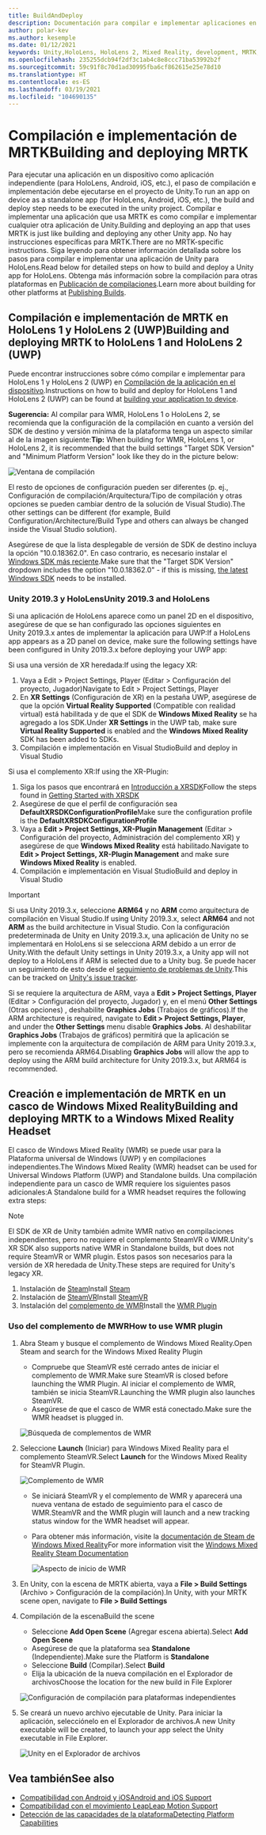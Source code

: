 ```yaml
---
title: BuildAndDeploy
description: Documentación para compilar e implementar aplicaciones en varios dispositivos.
author: polar-kev
ms.author: kesemple
ms.date: 01/12/2021
keywords: Unity,HoloLens, HoloLens 2, Mixed Reality, development, MRTK, Visual Studio, Android, IOS
ms.openlocfilehash: 235255dcb94f2df3c1ab4c8e8ccc71ba53992b2f
ms.sourcegitcommit: 59c91f8c70d1ad30995fba6cf862615e25e78d10
ms.translationtype: HT
ms.contentlocale: es-ES
ms.lasthandoff: 03/19/2021
ms.locfileid: "104690135"
---
```

# <a name="building-and-deploying-mrtk"></a><span data-ttu-id="5ebc5-104">Compilación e implementación de MRTK</span><span class="sxs-lookup"><span data-stu-id="5ebc5-104">Building and deploying MRTK</span></span>

<span data-ttu-id="5ebc5-105">Para ejecutar una aplicación en un dispositivo como aplicación independiente (para HoloLens, Android, iOS, etc.), el paso de compilación e implementación debe ejecutarse en el proyecto de Unity.</span><span class="sxs-lookup"><span data-stu-id="5ebc5-105">To run an app on device as a standalone app (for HoloLens, Android, iOS, etc.), the build and deploy step needs to be executed in the unity project.</span></span> <span data-ttu-id="5ebc5-106">Compilar e implementar una aplicación que usa MRTK es como compilar e implementar cualquier otra aplicación de Unity.</span><span class="sxs-lookup"><span data-stu-id="5ebc5-106">Building and deploying an app that uses MRTK is just like building and deploying any other Unity app.</span></span> <span data-ttu-id="5ebc5-107">No hay instrucciones específicas para MRTK.</span><span class="sxs-lookup"><span data-stu-id="5ebc5-107">There are no MRTK-specific instructions.</span></span> <span data-ttu-id="5ebc5-108">Siga leyendo para obtener información detallada sobre los pasos para compilar e implementar una aplicación de Unity para HoloLens.</span><span class="sxs-lookup"><span data-stu-id="5ebc5-108">Read below for detailed steps on how to build and deploy a Unity app for HoloLens.</span></span>  <span data-ttu-id="5ebc5-109">Obtenga más información sobre la compilación para otras plataformas en [Publicación de compilaciones](https://docs.unity3d.com/Manual/PublishingBuilds.html).</span><span class="sxs-lookup"><span data-stu-id="5ebc5-109">Learn more about building for other platforms at [Publishing Builds](https://docs.unity3d.com/Manual/PublishingBuilds.html).</span></span>

## <a name="building-and-deploying-mrtk-to-hololens-1-and-hololens-2-uwp"></a><span data-ttu-id="5ebc5-110">Compilación e implementación de MRTK en HoloLens 1 y HoloLens 2 (UWP)</span><span class="sxs-lookup"><span data-stu-id="5ebc5-110">Building and deploying MRTK to HoloLens 1 and HoloLens 2 (UWP)</span></span>

<span data-ttu-id="5ebc5-111">Puede encontrar instrucciones sobre cómo compilar e implementar para HoloLens 1 y HoloLens 2 (UWP) en [Compilación de la aplicación en el dispositivo](https://docs.microsoft.com/windows/mixed-reality/mrlearning-base-ch1#build-your-application-to-your-device).</span><span class="sxs-lookup"><span data-stu-id="5ebc5-111">Instructions on how to build and deploy for HoloLens 1 and HoloLens 2 (UWP) can be found at [building your application to device](https://docs.microsoft.com/windows/mixed-reality/mrlearning-base-ch1#build-your-application-to-your-device).</span></span>

<span data-ttu-id="5ebc5-112">**Sugerencia:** Al compilar para WMR, HoloLens 1 o HoloLens 2, se recomienda que la configuración de la compilación en cuanto a versión del SDK de destino y versión mínima de la plataforma tenga un aspecto similar al de la imagen siguiente:</span><span class="sxs-lookup"><span data-stu-id="5ebc5-112">**Tip:** When building for WMR, HoloLens 1, or HoloLens 2, it is recommended that the build settings "Target SDK Version" and "Minimum Platform Version" look like they do in the picture below:</span></span>

![Ventana de compilación](../features/images/getting-started/BuildWindow.png)

<span data-ttu-id="5ebc5-114">El resto de opciones de configuración pueden ser diferentes (p. ej., Configuración de compilación/Arquitectura/Tipo de compilación y otras opciones se pueden cambiar dentro de la solución de Visual Studio).</span><span class="sxs-lookup"><span data-stu-id="5ebc5-114">The other settings can be different (for example, Build Configuration/Architecture/Build Type and others can always be changed inside the Visual Studio solution).</span></span>

<span data-ttu-id="5ebc5-115">Asegúrese de que la lista desplegable de versión de SDK de destino incluya la opción "10.0.18362.0". En caso contrario, es necesario instalar el [Windows SDK más reciente](https://developer.microsoft.com/windows/downloads/windows-10-sdk).</span><span class="sxs-lookup"><span data-stu-id="5ebc5-115">Make sure that the "Target SDK Version" dropdown includes the option "10.0.18362.0" - if this is missing, [the latest Windows SDK](https://developer.microsoft.com/windows/downloads/windows-10-sdk) needs to be installed.</span></span>

### <a name="unity-20193-and-hololens"></a><span data-ttu-id="5ebc5-116">Unity 2019.3 y HoloLens</span><span class="sxs-lookup"><span data-stu-id="5ebc5-116">Unity 2019.3 and HoloLens</span></span>

<span data-ttu-id="5ebc5-117">Si una aplicación de HoloLens aparece como un panel 2D en el dispositivo, asegúrese de que se han configurado las opciones siguientes en Unity 2019.3.x antes de implementar la aplicación para UWP:</span><span class="sxs-lookup"><span data-stu-id="5ebc5-117">If a HoloLens app appears as a 2D panel on device, make sure the following settings have been configured in Unity 2019.3.x before deploying your UWP app:</span></span>

<span data-ttu-id="5ebc5-118">Si usa una versión de XR heredada:</span><span class="sxs-lookup"><span data-stu-id="5ebc5-118">If using the legacy XR:</span></span>

1. <span data-ttu-id="5ebc5-119">Vaya a Edit > Project Settings, Player (Editar > Configuración del proyecto, Jugador)</span><span class="sxs-lookup"><span data-stu-id="5ebc5-119">Navigate to Edit > Project Settings, Player</span></span>
1. <span data-ttu-id="5ebc5-120">En **XR Settings** (Configuración de XR) en la pestaña UWP, asegúrese de que la opción **Virtual Reality Supported** (Compatible con realidad virtual) está habilitada y de que el SDK de **Windows Mixed Reality** se ha agregado a los SDK.</span><span class="sxs-lookup"><span data-stu-id="5ebc5-120">Under **XR Settings** in the UWP tab, make sure **Virtual Reality Supported** is enabled and the **Windows Mixed Reality** SDK has been added to SDKs.</span></span>
1. <span data-ttu-id="5ebc5-121">Compilación e implementación en Visual Studio</span><span class="sxs-lookup"><span data-stu-id="5ebc5-121">Build and deploy in Visual Studio</span></span>

<span data-ttu-id="5ebc5-122">Si usa el complemento XR:</span><span class="sxs-lookup"><span data-stu-id="5ebc5-122">If using the XR-Plugin:</span></span>

1. <span data-ttu-id="5ebc5-123">Siga los pasos que encontrará en [Introducción a XRSDK](../configuration/getting-started-with-mrtk-and-xrsdk.md)</span><span class="sxs-lookup"><span data-stu-id="5ebc5-123">Follow the steps found in [Getting Started with XRSDK](../configuration/getting-started-with-mrtk-and-xrsdk.md)</span></span>
1. <span data-ttu-id="5ebc5-124">Asegúrese de que el perfil de configuración sea **DefaultXRSDKConfigurationProfile**</span><span class="sxs-lookup"><span data-stu-id="5ebc5-124">Make sure the configuration profile is the **DefaultXRSDKConfigurationProfile**</span></span>
1. <span data-ttu-id="5ebc5-125">Vaya a **Edit > Project Settings, XR-Plugin Management** (Editar > Configuración del proyecto, Administración del complemento XR) y asegúrese de que **Windows Mixed Reality** está habilitado.</span><span class="sxs-lookup"><span data-stu-id="5ebc5-125">Navigate to **Edit > Project Settings, XR-Plugin Management** and make sure **Windows Mixed Reality** is enabled.</span></span>
1. <span data-ttu-id="5ebc5-126">Compilación e implementación en Visual Studio</span><span class="sxs-lookup"><span data-stu-id="5ebc5-126">Build and deploy in Visual Studio</span></span>

>[!IMPORTANT]
> <span data-ttu-id="5ebc5-127">Si usa Unity 2019.3.x, seleccione **ARM64** y no **ARM** como arquitectura de compilación en Visual Studio.</span><span class="sxs-lookup"><span data-stu-id="5ebc5-127">If using Unity 2019.3.x, select **ARM64** and not **ARM** as the build architecture in Visual Studio.</span></span> <span data-ttu-id="5ebc5-128">Con la configuración predeterminada de Unity en Unity 2019.3.x, una aplicación de Unity no se implementará en HoloLens si se selecciona ARM debido a un error de Unity.</span><span class="sxs-lookup"><span data-stu-id="5ebc5-128">With the default Unity settings in Unity 2019.3.x, a Unity app will not deploy to a HoloLens if ARM is selected due to a Unity bug.</span></span> <span data-ttu-id="5ebc5-129">Se puede hacer un seguimiento de esto desde el [seguimiento de problemas de Unity](https://issuetracker.unity3d.com/issues/enabling-graphics-jobs-in-2019-dot-3-x-results-in-a-crash-or-nothing-rendering-on-hololens-2).</span><span class="sxs-lookup"><span data-stu-id="5ebc5-129">This can be tracked on [Unity's issue tracker](https://issuetracker.unity3d.com/issues/enabling-graphics-jobs-in-2019-dot-3-x-results-in-a-crash-or-nothing-rendering-on-hololens-2).</span></span>
>
> <span data-ttu-id="5ebc5-130">Si se requiere la arquitectura de ARM, vaya a **Edit > Project Settings, Player** (Editar > Configuración del proyecto, Jugador) y, en el menú **Other Settings** (Otras opciones) , deshabilite **Graphics Jobs** (Trabajos de gráficos).</span><span class="sxs-lookup"><span data-stu-id="5ebc5-130">If the ARM architecture is required, navigate to **Edit > Project Settings, Player**, and under the **Other Settings** menu disable **Graphics Jobs**.</span></span> <span data-ttu-id="5ebc5-131">Al deshabilitar **Graphics Jobs** (Trabajos de gráficos) permitirá que la aplicación se implemente con la arquitectura de compilación de ARM para Unity 2019.3.x, pero se recomienda ARM64.</span><span class="sxs-lookup"><span data-stu-id="5ebc5-131">Disabling **Graphics Jobs** will allow the app to deploy using the ARM build architecture for Unity 2019.3.x, but ARM64 is recommended.</span></span>

## <a name="building-and-deploying-mrtk-to-a-windows-mixed-reality-headset"></a><span data-ttu-id="5ebc5-132">Creación e implementación de MRTK en un casco de Windows Mixed Reality</span><span class="sxs-lookup"><span data-stu-id="5ebc5-132">Building and deploying MRTK to a Windows Mixed Reality Headset</span></span>

<span data-ttu-id="5ebc5-133">El casco de Windows Mixed Reality (WMR) se puede usar para la Plataforma universal de Windows (UWP) y en compilaciones independientes.</span><span class="sxs-lookup"><span data-stu-id="5ebc5-133">The Windows Mixed Reality (WMR) headset can be used for Universal Windows Platform (UWP) and Standalone builds.</span></span>  <span data-ttu-id="5ebc5-134">Una compilación independiente para un casco de WMR requiere los siguientes pasos adicionales:</span><span class="sxs-lookup"><span data-stu-id="5ebc5-134">A Standalone build for a WMR headset requires the following extra steps:</span></span>

> [!NOTE]
> <span data-ttu-id="5ebc5-135">El SDK de XR de Unity también admite WMR nativo en compilaciones independientes, pero no requiere el complemento SteamVR o WMR.</span><span class="sxs-lookup"><span data-stu-id="5ebc5-135">Unity's XR SDK also supports native WMR in Standalone builds, but does not require SteamVR or WMR plugin.</span></span> <span data-ttu-id="5ebc5-136">Estos pasos son necesarios para la versión de XR heredada de Unity.</span><span class="sxs-lookup"><span data-stu-id="5ebc5-136">These steps are required for Unity's legacy XR.</span></span>

1. <span data-ttu-id="5ebc5-137">Instalación de [Steam](https://store.steampowered.com/about/)</span><span class="sxs-lookup"><span data-stu-id="5ebc5-137">Install [Steam](https://store.steampowered.com/about/)</span></span>
1. <span data-ttu-id="5ebc5-138">Instalación de [SteamVR](https://store.steampowered.com/app/250820/SteamVR/)</span><span class="sxs-lookup"><span data-stu-id="5ebc5-138">Install [SteamVR](https://store.steampowered.com/app/250820/SteamVR/)</span></span>
1. <span data-ttu-id="5ebc5-139">Instalación del [complemento de WMR](https://store.steampowered.com/app/719950/Windows_Mixed_Reality_for_SteamVR/)</span><span class="sxs-lookup"><span data-stu-id="5ebc5-139">Install the [WMR Plugin](https://store.steampowered.com/app/719950/Windows_Mixed_Reality_for_SteamVR/)</span></span>

### <a name="how-to-use-wmr-plugin"></a><span data-ttu-id="5ebc5-140">Uso del complemento de MWR</span><span class="sxs-lookup"><span data-stu-id="5ebc5-140">How to use WMR plugin</span></span>

1. <span data-ttu-id="5ebc5-141">Abra Steam y busque el complemento de Windows Mixed Reality.</span><span class="sxs-lookup"><span data-stu-id="5ebc5-141">Open Steam and search for the Windows Mixed Reality Plugin</span></span>
    - <span data-ttu-id="5ebc5-142">Compruebe que SteamVR esté cerrado antes de iniciar el complemento de WMR.</span><span class="sxs-lookup"><span data-stu-id="5ebc5-142">Make sure SteamVR is closed before launching the WMR Plugin.</span></span> <span data-ttu-id="5ebc5-143">Al iniciar el complemento de WMR, también se inicia SteamVR.</span><span class="sxs-lookup"><span data-stu-id="5ebc5-143">Launching the WMR plugin also launches SteamVR.</span></span>
    - <span data-ttu-id="5ebc5-144">Asegúrese de que el casco de WMR está conectado.</span><span class="sxs-lookup"><span data-stu-id="5ebc5-144">Make sure the WMR headset is plugged in.</span></span>

    ![Búsqueda de complementos de WMR](../features/images/build-deploy/WMR/SteamSearchWMRPlugin.png)

1. <span data-ttu-id="5ebc5-146">Seleccione **Launch** (Iniciar) para Windows Mixed Reality para el complemento SteamVR.</span><span class="sxs-lookup"><span data-stu-id="5ebc5-146">Select **Launch** for the Windows Mixed Reality for SteamVR Plugin.</span></span>

    ![Complemento de WMR](../features/images/build-deploy/WMR/WMRPlugin.png)

    - <span data-ttu-id="5ebc5-148">Se iniciará SteamVR y el complemento de WMR y aparecerá una nueva ventana de estado de seguimiento para el casco de WMR.</span><span class="sxs-lookup"><span data-stu-id="5ebc5-148">SteamVR and the WMR plugin will launch and a new tracking status window for the WMR headset will appear.</span></span>
    - <span data-ttu-id="5ebc5-149">Para obtener más información, visite la [documentación de Steam de Windows Mixed Reality](https://support.microsoft.com/help/4053622/windows-10-play-steamvr-games-in-windows-mixed-reality)</span><span class="sxs-lookup"><span data-stu-id="5ebc5-149">For more information visit the [Windows Mixed Reality Steam Documentation](https://support.microsoft.com/help/4053622/windows-10-play-steamvr-games-in-windows-mixed-reality)</span></span>

        ![Aspecto de inicio de WMR](../features/images/build-deploy/WMR/WMRPluginActive.png)

1. <span data-ttu-id="5ebc5-151">En Unity, con la escena de MRTK abierta, vaya a **File > Build Settings** (Archivo > Configuración de la compilación).</span><span class="sxs-lookup"><span data-stu-id="5ebc5-151">In Unity, with your MRTK scene open, navigate to **File > Build Settings**</span></span>

1. <span data-ttu-id="5ebc5-152">Compilación de la escena</span><span class="sxs-lookup"><span data-stu-id="5ebc5-152">Build the scene</span></span>
    - <span data-ttu-id="5ebc5-153">Seleccione **Add Open Scene** (Agregar escena abierta).</span><span class="sxs-lookup"><span data-stu-id="5ebc5-153">Select **Add Open Scene**</span></span>
    - <span data-ttu-id="5ebc5-154">Asegúrese de que la plataforma sea **Standalone** (Independiente).</span><span class="sxs-lookup"><span data-stu-id="5ebc5-154">Make sure the Platform is **Standalone**</span></span>
    - <span data-ttu-id="5ebc5-155">Seleccione **Build** (Compilar).</span><span class="sxs-lookup"><span data-stu-id="5ebc5-155">Select **Build**</span></span>
    - <span data-ttu-id="5ebc5-156">Elija la ubicación de la nueva compilación en el Explorador de archivos</span><span class="sxs-lookup"><span data-stu-id="5ebc5-156">Choose the location for the new build in File Explorer</span></span>

    ![Configuración de compilación para plataformas independientes](../features/images/build-deploy/WMR/BuildSettingsStandaloneUnity.png)

1. <span data-ttu-id="5ebc5-158">Se creará un nuevo archivo ejecutable de Unity. Para iniciar la aplicación, selecciónelo en el Explorador de archivos.</span><span class="sxs-lookup"><span data-stu-id="5ebc5-158">A new Unity executable will be created, to launch your app select the Unity executable in File Explorer.</span></span>

    ![Unity en el Explorador de archivos](../features/images/build-deploy/WMR/FileExplorerUnityExe.png)

## <a name="see-also"></a><span data-ttu-id="5ebc5-160">Vea también</span><span class="sxs-lookup"><span data-stu-id="5ebc5-160">See also</span></span>

- [<span data-ttu-id="5ebc5-161">Compatibilidad con Android y iOS</span><span class="sxs-lookup"><span data-stu-id="5ebc5-161">Android and iOS Support</span></span>](../features/cross-platform/using-ar-foundation.md)
- [<span data-ttu-id="5ebc5-162">Compatibilidad con el movimiento Leap</span><span class="sxs-lookup"><span data-stu-id="5ebc5-162">Leap Motion Support</span></span>](../features/cross-platform/leap-motion-mrtk.md)
- [<span data-ttu-id="5ebc5-163">Detección de las capacidades de la plataforma</span><span class="sxs-lookup"><span data-stu-id="5ebc5-163">Detecting Platform Capabilities</span></span>](../features/cross-platform/detecting-platform-capabilities.md)

